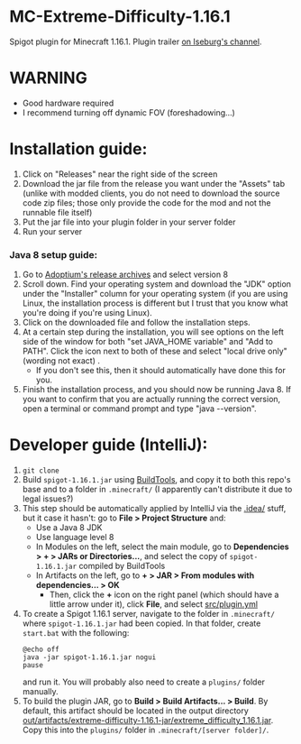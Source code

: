 # MC-Extreme-Difficulty-1.16.1

Spigot plugin for Minecraft 1.16.1. Plugin trailer [on Iseburg's channel](https://www.youtube.com/watch?v=7Kl9jtCHIGg).

# WARNING

- Good hardware required
- I recommend turning off dynamic FOV (foreshadowing…)

# Installation guide:

1. Click on "Releases" near the right side of the screen
2. Download the jar file from the release you want under the "Assets" tab (unlike with modded clients, you do not need to download the source code zip files; those only provide the code for the mod and not the runnable file itself)
3. Put the jar file into your plugin folder in your server folder
4. Run your server

### Java 8 setup guide:
1. Go to [Adoptium's release archives](https://adoptium.net/temurin/archive) and select version 8
2. Scroll down. Find your operating system and download the "JDK" option under the "Installer" column for your operating system (if you are using Linux, the installation process is different but I trust that you know what you're doing if you're using Linux).
3. Click on the downloaded file and follow the installation steps.
4. At a certain step during the installation, you will see options on the left side of the window for both "set JAVA_HOME variable" and "Add to PATH". Click the icon next to both of these and select "local drive only" (wording not exact)   .
    * If you don't see this, then it should automatically have done this for you.
5. Finish the installation process, and you should now be running Java 8. If you want to confirm that you are actually running the correct version, open a terminal or command prompt and type "java --version".

# Developer guide (IntelliJ):

1. `git clone`
2. Build `spigot-1.16.1.jar` using [BuildTools](https://www.spigotmc.org/wiki/buildtools/), and copy it to both this repo's base and to a folder in `.minecraft/` (I apparently can't distribute it due to legal issues?)
3. This step should be automatically applied by IntelliJ via the [.idea/](.idea/) stuff, but it case it hasn't: go to **File > Project Structure** and:
   * Use a Java 8 JDK
   * Use language level 8
   * In Modules on the left, select the main module, go to **Dependencies > + > JARs or Directories...**, and select the copy of `spigot-1.16.1.jar` compiled by BuildTools
   * In Artifacts on the left, go to **+ > JAR > From modules with dependencies... > OK**
      * Then, click the **+** icon on the right panel (which should have a little arrow under it), click **File**, and select [src/plugin.yml](src/plugin.yml)
4. To create a Spigot 1.16.1 server, navigate to the folder in `.minecraft/` where `spigot-1.16.1.jar` had been copied. In that folder, create `start.bat` with the following:
   ```
   @echo off
   java -jar spigot-1.16.1.jar nogui
   pause
   ```
   and run it. You will probably also need to create a `plugins/` folder manually.
5. To build the plugin JAR, go to **Build > Build Artifacts... > Build**. By default, this artifact should be located in the output directory [out/artifacts/extreme-difficulty-1.16.1-jar/extreme_difficulty_1.16.1.jar](out/artifacts/extreme-difficulty-1.16.1-jar/extreme_difficulty_1.16.1.jar). Copy this into the `plugins/` folder in `.minecraft/[server folder]/`.
